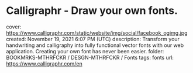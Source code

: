# Calligraphr - Draw your own fonts.

cover: https://www.calligraphr.com/static/website/img/social/facebook_ogimg.jpg
created: November 19, 2021 6:07 PM (UTC)
description: Transform your handwriting and calligraphy into fully functional vector fonts with our web application. Creating your own font has never been easier.
folder: BOOKMRKS-MTHRFCKR / DESGN-MTHRFCKR / Fonts
tags: fonts
url: https://www.calligraphr.com/en